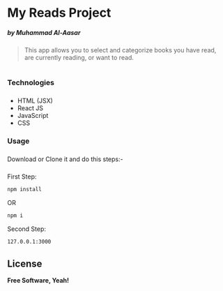 # My Reads Project
##### by _Muhammad Al-Aasar_


> This app allows you to select and categorize books you have read, are currently reading, or want to read.
#
### Technologies
###
- HTML (JSX)
- React JS
- JavaScript
- CSS

### Usage
###
Download or Clone it and do this steps:-
#####
First Step:
```sh
npm install
```
OR
```sh
npm i
```
Second Step:
```sh
127.0.0.1:3000
```

## License

**Free Software, Yeah!**